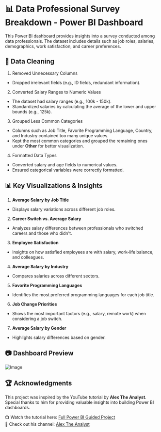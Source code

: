 
# 📊 Data Professional Survey Breakdown - Power BI Dashboard

This Power BI dashboard provides insights into a survey conducted among data professionals. The dataset includes details such as job roles, salaries, demographics, work satisfaction, and career preferences.
## 🧹 Data Cleaning
1. Removed Unnecessary Columns

  - Dropped irrelevant fields (e.g., ID fields, redundant information).

2. Converted Salary Ranges to Numeric Values

  - The dataset had salary ranges (e.g., 100k - 150k).
  - Standardized salaries by calculating the average of the lower and upper bounds (e.g., 125k).

3. Grouped Less Common Categories

- Columns such as Job Title, Favorite Programming Language, Country, and Industry contained too many unique values.
- Kept the most common categories and grouped the remaining ones under **Other** for better visualization.

4. Formatted Data Types

- Converted salary and age fields to numerical values.
- Ensured categorical variables were correctly formatted.
## 📊 Key Visualizations & Insights
1. **Average Salary by Job Title** 
- Displays salary variations across different job roles.
2. **Career Switch vs. Average Salary** 
- Analyzes salary differences between professionals who switched careers and those who didn't.
3. **Employee Satisfaction** 
- Insights on how satisfied employees are with salary, work-life balance, and colleagues.
4. **Average Salary by Industry** 
- Compares salaries across different sectors.
5. **Favorite Programming Languages** 
- Identifies the most preferred programming languages for each job title.
6. **Job Change Priorities** 
- Shows the most important factors (e.g., salary, remote work) when considering a job switch.
7. **Average Salary by Gender** 
- Highlights salary differences based on gender.
## 📷 Dashboard Preview
![Image](https://github.com/user-attachments/assets/755f5638-93e2-4607-bb92-002b1c7e903c)

## 🏆 Acknowledgments  

This project was inspired by the YouTube tutorial by **Alex The Analyst**.  
Special thanks to him for providing valuable insights into building Power BI dashboards.  

📺 Watch the tutorial here: [Full Power BI Guided Project](https://youtu.be/pixlHHe_lNQ?si=x-qZwbS6C3g6WmUM)  
🔗 Check out his channel: [Alex The Analyst](https://www.youtube.com/c/AlexTheAnalyst)  

